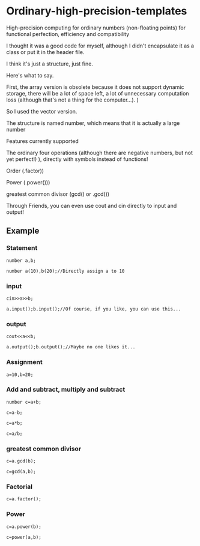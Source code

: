 # Ordinary-high-precision-templates
High-precision computing for ordinary numbers (non-floating points) for functional perfection, efficiency and compatibility

I thought it was a good code for myself, although I didn't encapsulate it as a class or put it in the header file.

I think it's just a structure, just fine.

Here's what to say.

First, the array version is obsolete because it does not support dynamic storage, there will be a lot of space left, a lot of unnecessary computation loss (although that's not a thing for the computer...). )

So I used the vector version.

The structure is named number, which means that it is actually a large number

Features currently supported

The ordinary four operations (although there are negative numbers, but not yet perfect!) ), directly with symbols instead of functions!

Order (.factor))

Power (.power()))

greatest common divisor (gcd() or .gcd())

Through Friends, you can even use cout and cin directly to input and output!

## Example

### Statement

```
number a,b;

number a(10),b(20);//Directly assign a to 10
```


### input

```
cin>>a>>b;

a.input();b.input();//Of course, if you like, you can use this...
```


### output

```
cout<<a<<b;

a.output();b.output();//Maybe no one likes it...
```


### Assignment

```
a=10,b=20;
```


### Add and subtract, multiply and subtract

```
number c=a+b;

c=a-b;

c=a*b;

c=a/b;
```


### greatest common divisor

```
c=a.gcd(b);

c=gcd(a,b);
```


### Factorial

```
c=a.factor();
```


### Power

```
c=a.power(b);

c=power(a,b);

```



